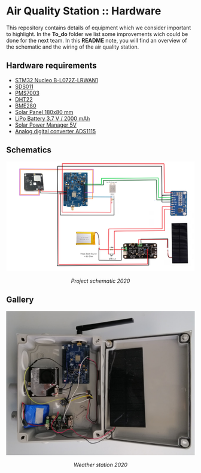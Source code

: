 # Air Quality Station :: Hardware
This repository contains details of equipment which we consider important to  highlight. In the **To_do** folder we list some improvements wich could be done for the next team. In this **README** note, you will find an overview of the schematic and the wiring of the air quality station.  

## Hardware requirements
* [STM32 Nucleo B-L072Z-LRWAN1](https://www.st.com/en/evaluation-tools/b-l072z-lrwan1.html)
* [SDS011](https://cdn-reichelt.de/documents/datenblatt/X200/SDS011-DATASHEET.pdf)
* [PMS7003](https://usermanual.wiki/Document/PMS7003seriesdata20manualEnglishV25.1220636559/view)
* [DHT22](https://cdn-shop.adafruit.com/datasheets/Digital+humidity+and+temperature+sensor+AM2302.pdf)
* [BME280](https://www.waveshare.com/w/upload/7/75/BME280_Environmental_Sensor_User_Manual_EN.pdf)
* [Solar Panel 180x80 mm](https://www.gotronic.fr/art-cellule-solaire-sol2w-18995.htm#complte_desc)
* [LiPo Battery 3.7 V / 2000 mAh](https://www.sparkfun.com/datasheets/Batteries/UnionBattery-2000mAh.pdf)
* [Solar Power Manager 5V](https://www.dfrobot.com/product-1712.html)
* [Analog digital converter ADS1115](https://www.adafruit.com/product/1085)

## Schematics

![Air Quality Station 2020](https://raw.githubusercontent.com/airqualitystation/hardware/master/images/Schematic_2020.png)
<p align="center">
  <i>Project schematic 2020 </i>
</p>

## Gallery
![Air Quality Station 2020](https://raw.githubusercontent.com/airqualitystation/hardware/master/images/Station_meteo)
<p align="center">
  <i>Weather station 2020 </i>
</p>
